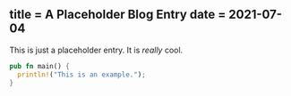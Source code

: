title = A Placeholder Blog Entry
date = 2021-07-04
---
This is just a placeholder entry. It is _really_ cool.

```rust
pub fn main() {
  println!("This is an example.");
}
```
